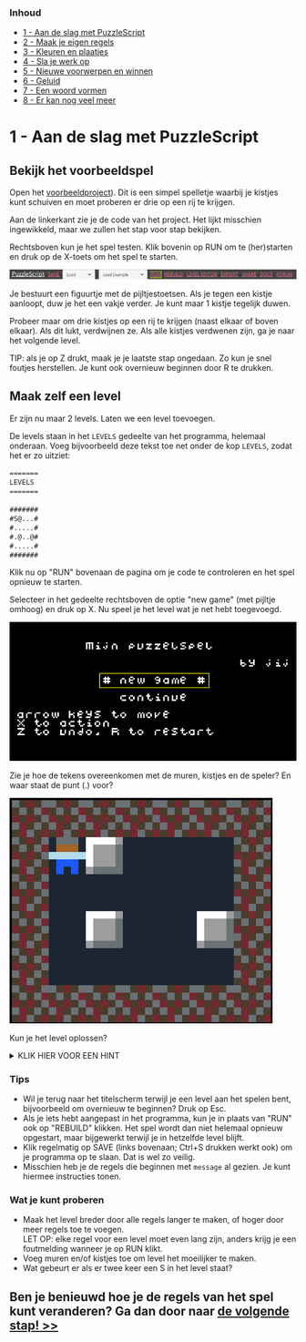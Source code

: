 ### Inhoud

- [1 - Aan de slag met PuzzleScript](1-aan-de-slag-met-puzzlescript.md)
- [2 - Maak je eigen regels](2-maak-je-eigen-regels.md)
- [3 - Kleuren en plaatjes](3-kleuren-en-plaatjes.md)
- [4 - Sla je werk op](4-sla-je-werk-op.md)
- [5 - Nieuwe voorwerpen en winnen](5-nieuwe-voorwerpen-en-winnen.md)
- [6 - Geluid](6-geluid.md)
- [7 - Een woord vormen](7-een-woord-vormen.md)
- [8 - Er kan nog veel meer](8-er-kan-nog-veel-meer.md)

# 1 - Aan de slag met PuzzleScript

## Bekijk het voorbeeldspel

Open het <a href='https://www.puzzlescript.net/editor.html?hack=e72bf94dcf4bad6eeb92ffa10ba5ea83' target='_blank'>voorbeeldproject</a>). Dit is een simpel spelletje waarbij je kistjes kunt schuiven en moet proberen er drie op een rij te krijgen.

Aan de linkerkant zie je de code van het project. Het lijkt misschien ingewikkeld, maar we zullen het stap voor stap bekijken.

Rechtsboven kun je het spel testen. Klik bovenin op RUN om te (her)starten en druk op de X-toets om het spel te starten.

<img src="images/puzzlescript-header-run.png" />

Je bestuurt een figuurtje met de pijltjestoetsen. Als je tegen een kistje aanloopt, duw je het een vakje verder. Je kunt maar 1 kistje tegelijk duwen.

Probeer maar om drie kistjes op een rij te krijgen (naast elkaar of boven elkaar). Als dit lukt, verdwijnen ze. Als alle kistjes verdwenen zijn, ga je naar het volgende level.

TIP: als je op Z drukt, maak je je laatste stap ongedaan. Zo kun je snel foutjes herstellen. Je kunt ook overnieuw beginnen door R te drukken.

## Maak zelf een level

Er zijn nu maar 2 levels. Laten we een level toevoegen.

De levels staan in het `LEVELS` gedeelte van het programma, helemaal onderaan. Voeg bijvoorbeeld deze tekst toe net onder de kop `LEVELS`, zodat het er zo uitziet:

```
=======
LEVELS
=======

#######
#S@...#
#.....#
#.@..@#
#.....#
#######
```

Klik nu op "RUN" bovenaan de pagina om je code te controleren en het spel opnieuw te starten.

Selecteer in het gedeelte rechtsboven de optie "new game" (met pijltje omhoog) en druk op X. Nu speel je het level wat je net hebt toegevoegd.

<img src="images/titlescreen-new-game.png" width="550" />

Zie je hoe de tekens overeenkomen met de muren, kistjes en de speler? En waar staat de punt (.) voor?

<img src="images/new-level.png" />

Kun je het level oplossen?
<details><summary>KLIK HIER VOOR EEN HINT</summary>Schuif het bovenste kistje helemaal naar rechts. Schuif dan het kistje linksonder 1 vakje naar boven en dan helemaal naar rechts.</details>

### Tips
- Wil je terug naar het titelscherm terwijl je een level aan het spelen bent, bijvoorbeeld om overnieuw te beginnen? Druk op Esc.
- Als je iets hebt aangepast in het programma, kun je in plaats van "RUN" ook op "REBUILD" klikken. Het spel wordt dan niet helemaal opnieuw opgestart, maar bijgewerkt terwijl je in hetzelfde level blijft.
- Klik regelmatig op SAVE (links bovenaan; Ctrl+S drukken werkt ook) om je programma op te slaan. Dat is wel zo veilig.
- Misschien heb je de regels die beginnen met `message` al gezien. Je kunt hiermee instructies tonen.

### Wat je kunt proberen ###
- Maak het level breder door alle regels langer te maken, of hoger door meer regels toe te voegen.<br/>LET OP: elke regel voor een level moet even lang zijn, anders krijg je een foutmelding wanneer je op RUN klikt.
- Voeg muren en/of kistjes toe om level het moeilijker te maken.
- Wat gebeurt er als er twee keer een S in het level staat?

## Ben je benieuwd hoe je de regels van het spel kunt veranderen? Ga dan door naar [de volgende stap! >>](2-maak-je-eigen-regels.md)